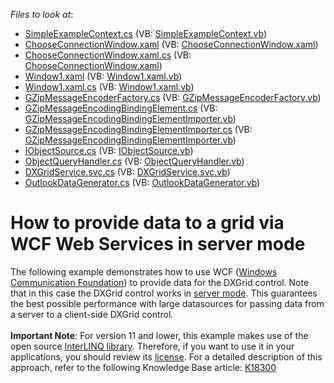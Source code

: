 <!-- default file list -->
*Files to look at*:

* [SimpleExampleContext.cs](./CS/DataObjects/SimpleExampleContext.cs) (VB: [SimpleExampleContext.vb](./VB/DataObjects/SimpleExampleContext.vb))
* [ChooseConnectionWindow.xaml](./CS/DXGridSample/ChooseConnectionWindow.xaml) (VB: [ChooseConnectionWindow.xaml](./VB/DXGridSample/ChooseConnectionWindow.xaml))
* [ChooseConnectionWindow.xaml.cs](./CS/DXGridSample/ChooseConnectionWindow.xaml.cs) (VB: [ChooseConnectionWindow.xaml](./VB/DXGridSample/ChooseConnectionWindow.xaml))
* [Window1.xaml](./CS/DXGridSample/Window1.xaml) (VB: [Window1.xaml.vb](./VB/DXGridSample/Window1.xaml.vb))
* [Window1.xaml.cs](./CS/DXGridSample/Window1.xaml.cs) (VB: [Window1.xaml.vb](./VB/DXGridSample/Window1.xaml.vb))
* [GZipMessageEncoderFactory.cs](./CS/GZipEncoder/GZipMessageEncoderFactory.cs) (VB: [GZipMessageEncoderFactory.vb](./VB/GZipEncoder/GZipMessageEncoderFactory.vb))
* [GZipMessageEncodingBindingElement.cs](./CS/GZipEncoder/GZipMessageEncodingBindingElement.cs) (VB: [GZipMessageEncodingBindingElementImporter.vb](./VB/GZipEncoder/GZipMessageEncodingBindingElementImporter.vb))
* [GZipMessageEncodingBindingElementImporter.cs](./CS/GZipEncoder/GZipMessageEncodingBindingElementImporter.cs) (VB: [GZipMessageEncodingBindingElementImporter.vb](./VB/GZipEncoder/GZipMessageEncodingBindingElementImporter.vb))
* [IObjectSource.cs](./CS/InterLinq.Objects/Objects/IObjectSource.cs) (VB: [IObjectSource.vb](./VB/InterLinq.Objects/Objects/IObjectSource.vb))
* [ObjectQueryHandler.cs](./CS/InterLinq.Objects/Objects/ObjectQueryHandler.cs) (VB: [ObjectQueryHandler.vb](./VB/InterLinq.Objects/Objects/ObjectQueryHandler.vb))
* [DXGridService.svc.cs](./CS/WcfSample/DXGridService.svc.cs) (VB: [DXGridService.svc.vb](./VB/WcfSample/DXGridService.svc.vb))
* [OutlookDataGenerator.cs](./CS/WcfSample/OutlookDataGenerator.cs) (VB: [OutlookDataGenerator.vb](./VB/WcfSample/OutlookDataGenerator.vb))
<!-- default file list end -->
# How to provide data to a grid via WCF Web Services in server mode


<p>The following example demonstrates how to use WCF (<a href="http://msdn.microsoft.com/en-us/netframework/aa663324.aspx"><u>Windows Communication Foundation</u></a>) to provide data for the DXGrid control. Note that in this case the DXGrid control works in <a href="https://documentation.devexpress.com/#WPF/CustomDocument6279"><u>server mode</u></a>. This guarantees the best possible performance with large datasources for passing data from a server to a client-side DXGrid control. <br><br><strong>Important Note</strong>: For version 11 and lower, this example makes use of the open source <a href="http://www.codeplex.com/interlinq/"><u>InterLINQ library</u></a>. Therefore, if you want to use it in your applications, you should review its <a href="http://interlinq.codeplex.com/license"><u>license</u></a>. For a detailed description of this approach, refer to the following Knowledge Base article: <a href="https://www.devexpress.com/Support/Center/p/K18300">K18300</a></p>

<br/>


